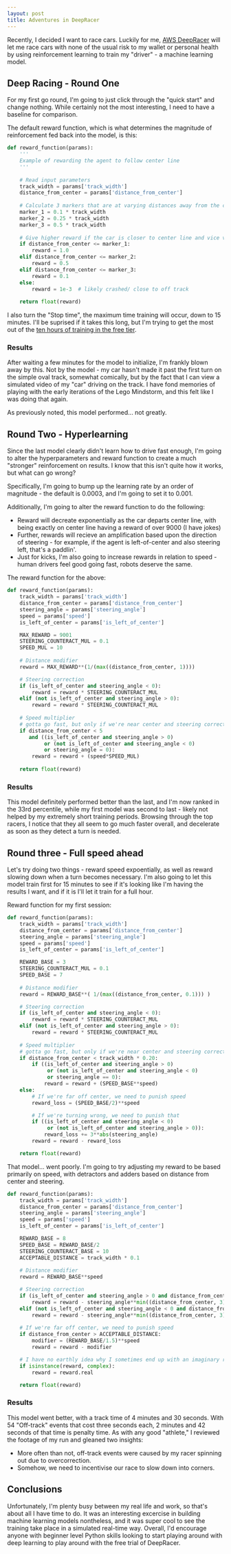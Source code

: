 ```yaml
---
layout: post
title: Adventures in DeepRacer
---
```


Recently, I decided I want to race cars. Luckily for me, [AWS DeepRacer](https://aws.amazon.com/deepracer/?did=ft_card&trk=ft_deepracer) will let me race cars with none of the usual risk to my wallet or personal health by using reinforcement learning to train my "driver" - a machine learning model.


## Deep Racing - Round One

For my first go round, I'm going to just click through the "quick start" and change nothing. While certainly not the most interesting, I need to have a baseline for comparison.

The default reward function, which is what determines the magnitude of reinforcement fed back into the model, is this:

```python
def reward_function(params):
    '''
    Example of rewarding the agent to follow center line
    '''
    
    # Read input parameters
    track_width = params['track_width']
    distance_from_center = params['distance_from_center']
    
    # Calculate 3 markers that are at varying distances away from the center line
    marker_1 = 0.1 * track_width
    marker_2 = 0.25 * track_width
    marker_3 = 0.5 * track_width
    
    # Give higher reward if the car is closer to center line and vice versa
    if distance_from_center <= marker_1:
        reward = 1.0
    elif distance_from_center <= marker_2:
        reward = 0.5
    elif distance_from_center <= marker_3:
        reward = 0.1
    else:
        reward = 1e-3  # likely crashed/ close to off track
    
    return float(reward)
```

I also turn the "Stop time", the maximum time training will occur, down to 15 minutes. I'll be suprised if it takes this long, but I'm trying to get the most out of the [ten hours of training in the free tier](https://aws.amazon.com/free/?all-free-tier.sort-by=item.additionalFields.SortRank&all-free-tier.sort-order=asc&awsf.Free%20Tier%20Types=tier%23trial&awsm.page-all-free-tier=1&awsf.Free%20Tier%20Categories=categories%23ai-ml&all-free-tier.q=deepracer&all-free-tier.q_operator=AND).


### Results

After waiting a few minutes for the model to initialize, I'm frankly blown away by this. Not by the model - my car hasn't made it past the first turn on the simple oval track, somewhat comically, but by the fact that I can view a simulated video of my "car" driving on the track. I have fond memories of playing with the early iterations of the Lego Mindstorm, and this felt like I was doing that again.

As previously noted, this model performed... not greatly. 



## Round Two - Hyperlearning

Since the last model clearly didn't learn how to drive fast enough, I'm going to alter the hyperparameters and reward function to create a much "stronger" reinforcement on results. I know that this isn't quite how it works, but what can go wrong?

Specifically, I'm going to bump up the learning rate by an order of magnitude - the default is 0.0003, and I'm going to set it to 0.001.

Additionally, I'm going to alter the reward function to do the following:
* Reward will decreate exponentially as the car departs center line, with being exactly on center line having a reward of over 9000 (I have jokes)
* Further, rewards will recieve an amplification based upon the direction of steering - for example, if the agent is left-of-center and also steering left, that's a paddlin'.
* Just for kicks, I'm also going to increase rewards in relation to speed - human drivers feel good going fast, robots deserve the same.

The reward function for the above:

```python
def reward_function(params):
    track_width = params['track_width']
    distance_from_center = params['distance_from_center']
    steering_angle = params['steering_angle']
    speed = params['speed']
    is_left_of_center = params['is_left_of_center']

    MAX_REWARD = 9001
    STEERING_COUNTERACT_MUL = 0.1
    SPEED_MUL = 10
    
    # Distance modifier
    reward = MAX_REWARD**(1/(max((distance_from_center, 1))))

    # Steering correction
    if (is_left_of_center and steering_angle < 0):
        reward = reward * STEERING_COUNTERACT_MUL
    elif (not is_left_of_center and steering_angle > 0):
        reward = reward * STEERING_COUNTERACT_MUL
    
    # Speed multiplier
    # gotta go fast, but only if we're near center and steering correctly
    if distance_from_center < 5
       and ((is_left_of_center and steering_angle > 0)
            or (not is_left_of_center and steering_angle < 0)
            or steering_angle = 0):
        reward = reward + (speed*SPEED_MUL)
    
    return float(reward)
```

### Results

This model definitely performed better than the last, and I'm now ranked in the 33rd percentile, while my first model was second to last - likely not helped by my extremely short training periods. Browsing through the top racers, I notice that they all seem to go much faster overall, and decelerate as soon as they detect a turn is needed.

## Round three - Full speed ahead

Let's try doing two things - reward speed expoentially, as well as reward slowing down when a turn becomes necessary. I'm also going to let this model train first for 15 minutes to see if it's looking like I'm having the results I want, and if it is I'll let it train for a full hour.

Reward function for my first session:
```python
def reward_function(params):
    track_width = params['track_width']
    distance_from_center = params['distance_from_center']
    steering_angle = params['steering_angle']
    speed = params['speed']
    is_left_of_center = params['is_left_of_center']

    REWARD_BASE = 3
    STEERING_COUNTERACT_MUL = 0.1
    SPEED_BASE = 7
    
    # Distance modifier
    reward = REWARD_BASE**( 1/(max((distance_from_center, 0.1))) )

    # Steering correction
    if (is_left_of_center and steering_angle < 0):
        reward = reward * STEERING_COUNTERACT_MUL
    elif (not is_left_of_center and steering_angle > 0):
        reward = reward * STEERING_COUNTERACT_MUL
    
    # Speed multiplier
    # gotta go fast, but only if we're near center and steering correctly
    if distance_from_center < track_width * 0.20:
        if ((is_left_of_center and steering_angle > 0)
             or (not is_left_of_center and steering_angle < 0)
             or steering_angle == 0):
            reward = reward + (SPEED_BASE**speed)
    else:
        # If we're far off center, we need to punish speed
        reward_loss = (SPEED_BASE/2)**speed

        # If we're turning wrong, we need to punish that
        if ((is_left_of_center and steering_angle < 0)
             or (not is_left_of_center and steering_angle > 0)):
            reward_loss += 3**abs(steering_angle)
        reward = reward - reward_loss

    return float(reward)
```

That model... went poorly. I'm going to try adjusting my reward to be based primarily on speed, with detractors and adders based on distance from center and steering.

```python
def reward_function(params):
    track_width = params['track_width']
    distance_from_center = params['distance_from_center']
    steering_angle = params['steering_angle']
    speed = params['speed']
    is_left_of_center = params['is_left_of_center']

    REWARD_BASE = 8
    SPEED_BASE = REWARD_BASE/2
    STEERING_COUNTERACT_BASE = 10
    ACCEPTABLE_DISTANCE = track_width * 0.1
    
    # Distance modifier
    reward = REWARD_BASE**speed

    # Steering correction
    if (is_left_of_center and steering_angle > 0 and distance_from_center > 0.1):
        reward = reward - steering_angle**min((distance_from_center, 3))
    elif (not is_left_of_center and steering_angle < 0 and distance_from_center > 0.1):
        reward = reward - steering_angle**min((distance_from_center, 3))
    
    # If we're far off center, we need to punish speed
    if distance_from_center > ACCEPTABLE_DISTANCE:
        modifier = (REWARD_BASE/1.5)**speed
        reward = reward - modifier

    # I have no earthly idea why I sometimes end up with an imaginary reward, but here this is
    if isinstance(reward, complex):
        reward = reward.real

    return float(reward)
```

### Results

This model went better, with a track time of 4 minutes and 30 seconds. With 54 "Off-track" events that cost three seconds each, 2 minutes and 42 seconds of that time is penalty time. As with any good "athlete," I reviewed the footage of my run and gleaned two insights:

* More often than not, off-track events were caused by my racer spinning out due to overcorrection.
* Somehow, we need to incentivise our race to slow down into corners.


## Conclusions

Unfortunately, I'm plenty busy between my real life and work, so that's about all I have time to do. It was an interesting excercise in building machine learning models nontheless, and it was super cool to see the training take place in a simulated real-time way. Overall, I'd encourage anyone with beginner level Python skills looking to start playing around with deep learning to play around with the free trial of DeepRacer.
